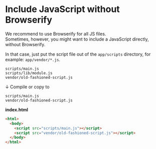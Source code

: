 # Include JavaScript without Browserify

We recommend to use Browserify for all JS files.  
Sometimes, however, you might want to include a JavaScript directly, without Browserify.

In that case, just put the script file out of the `app/scripts` directory, for example: `app/vendor/*.js`.

```
scripts/main.js
scripts/lib/module.js
vendor/old-fashioned-script.js
```

↓ Compile or copy to

```
scripts/main.js
vendor/old-fashioned-script.js
```

**index.html**
```html
<html>
  <body>
    <script src="scripts/main.js"></script>
    <script src="vendor/old-fashioned-script.js"></script>
  </body>
</html>
```
